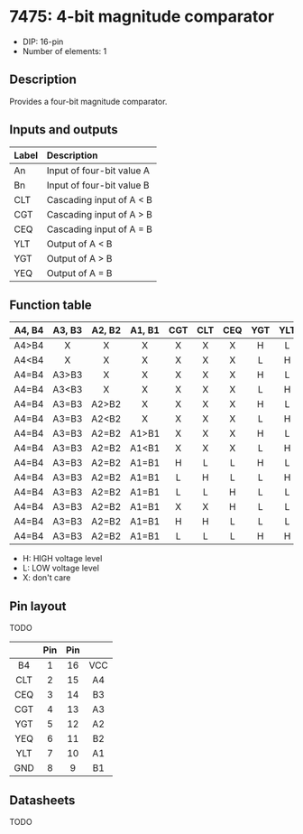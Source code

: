 # 7475: 4-bit magnitude comparator

- DIP: 16-pin
- Number of elements: 1

## Description

Provides a four-bit magnitude comparator.

## Inputs and outputs

| Label | Description                            |
|:----- |:-------------------------------------- |
| An    | Input of four-bit value A              |
| Bn    | Input of four-bit value B              |
| CLT   | Cascading input of A < B               |
| CGT   | Cascading input of A > B               |
| CEQ   | Cascading input of A = B               |
| YLT   | Output of A < B                        |
| YGT   | Output of A > B                        |
| YEQ   | Output of A = B                        |

## Function table

| A4, B4 | A3, B3 | A2, B2 | A1, B1 | CGT | CLT | CEQ | YGT | YLT | YEQ |
|:------:|:------:|:------:|:------:|:---:|:---:|:---:|:---:|:---:|:---:|
| A4>B4  | X      | X      | X      | X   | X   | X   | H   | L   | L   |
| A4<B4  | X      | X      | X      | X   | X   | X   | L   | H   | L   |
| A4=B4  | A3>B3  | X      | X      | X   | X   | X   | H   | L   | L   |
| A4=B4  | A3<B3  | X      | X      | X   | X   | X   | L   | H   | L   |
| A4=B4  | A3=B3  | A2>B2  | X      | X   | X   | X   | H   | L   | L   |
| A4=B4  | A3=B3  | A2<B2  | X      | X   | X   | X   | L   | H   | L   |
| A4=B4  | A3=B3  | A2=B2  | A1>B1  | X   | X   | X   | H   | L   | L   |
| A4=B4  | A3=B3  | A2=B2  | A1<B1  | X   | X   | X   | L   | H   | L   |
| A4=B4  | A3=B3  | A2=B2  | A1=B1  | H   | L   | L   | H   | L   | L   |
| A4=B4  | A3=B3  | A2=B2  | A1=B1  | L   | H   | L   | L   | H   | L   |
| A4=B4  | A3=B3  | A2=B2  | A1=B1  | L   | L   | H   | L   | L   | H   |
| A4=B4  | A3=B3  | A2=B2  | A1=B1  | X   | X   | H   | L   | L   | H   |
| A4=B4  | A3=B3  | A2=B2  | A1=B1  | H   | H   | L   | L   | L   | L   |
| A4=B4  | A3=B3  | A2=B2  | A1=B1  | L   | L   | L   | H   | H   | L   |

- H: HIGH voltage level
- L: LOW voltage level
- X: don't care

## Pin layout

TODO

|      | Pin | Pin |      |
|:----:|:---:|:---:|:----:|
| B4   |   1 |  16 | VCC  |
| CLT  |   2 |  15 | A4   |
| CEQ  |   3 |  14 | B3   |
| CGT  |   4 |  13 | A3   |
| YGT  |   5 |  12 | A2   |
| YEQ  |   6 |  11 | B2   |
| YLT  |   7 |  10 | A1   |
| GND  |   8 |   9 | B1   |

## Datasheets

TODO
